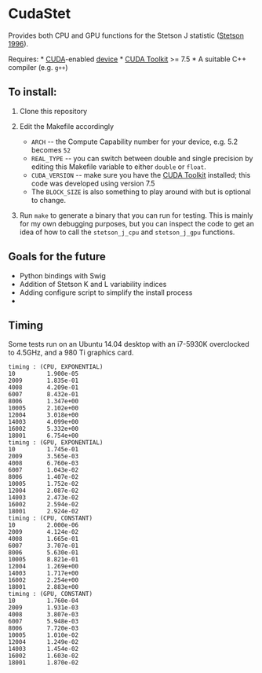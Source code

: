 CudaStet
========


Provides both CPU and GPU functions for the Stetson J statistic ([Stetson 1996](http://adsabs.harvard.edu/abs/1996PASP..108..851S)).

Requires:
	* [CUDA](http://www.nvidia.com/object/cuda_home_new.html)-enabled [device](https://developer.nvidia.com/cuda-gpus)
	* [CUDA Toolkit](https://developer.nvidia.com/cuda-downloads) >= 7.5
	* A suitable C++ compiler (e.g. `g++`)

To install:
-----------

1. Clone this repository
2. Edit the Makefile accordingly
	* `ARCH` -- the Compute Capability number for your device, e.g. 5.2 becomes `52`
	* `REAL_TYPE` -- you can switch between double and single precision by editing this Makefile variable to either `double` or `float`.
	* `CUDA_VERSION` -- make sure you have the [CUDA Toolkit](https://developer.nvidia.com/cuda-downloads) installed; this code was developed using version 7.5
	* The `BLOCK_SIZE` is also something to play around with but is optional to change.

3. Run `make` to generate a binary that you can run for testing. This is mainly for my own debugging purposes, but you can inspect the code to get an idea of how to call the `stetson_j_cpu` and `stetson_j_gpu` functions.

Goals for the future
--------------------

* Python bindings with Swig
* Addition of Stetson K and L variability indices
* Adding configure script to simplify the install process
* 

Timing 
------

Some tests run on an Ubuntu 14.04 desktop with an i7-5930K overclocked to 4.5GHz, and a 980 Ti graphics card.

```
timing : (CPU, EXPONENTIAL)
10         1.900e-05 
2009       1.835e-01 
4008       4.209e-01 
6007       8.432e-01 
8006       1.347e+00 
10005      2.102e+00 
12004      3.018e+00 
14003      4.099e+00 
16002      5.332e+00 
18001      6.754e+00 
timing : (GPU, EXPONENTIAL)
10         1.745e-01 
2009       3.565e-03 
4008       6.760e-03 
6007       1.043e-02 
8006       1.407e-02 
10005      1.752e-02 
12004      2.087e-02 
14003      2.473e-02 
16002      2.594e-02 
18001      2.924e-02 
timing : (CPU, CONSTANT)
10         2.000e-06 
2009       4.124e-02 
4008       1.665e-01 
6007       3.707e-01 
8006       5.630e-01 
10005      8.821e-01 
12004      1.269e+00 
14003      1.717e+00 
16002      2.254e+00 
18001      2.883e+00 
timing : (GPU, CONSTANT)
10         1.760e-04 
2009       1.931e-03 
4008       3.807e-03 
6007       5.948e-03 
8006       7.720e-03 
10005      1.010e-02 
12004      1.249e-02 
14003      1.454e-02 
16002      1.603e-02 
18001      1.870e-02 
```
